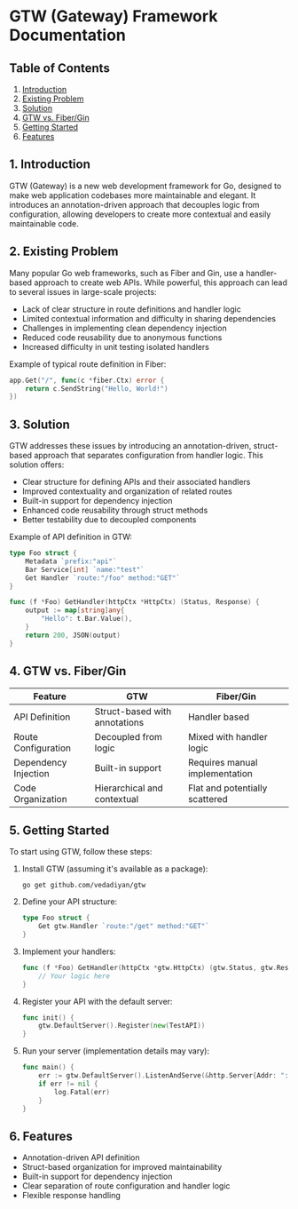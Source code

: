 # GTW (Gateway) Framework Documentation

## Table of Contents

1. [Introduction](#1-introduction)
2. [Existing Problem](#2-existing-problem)
3. [Solution](#3-solution)
4. [GTW vs. Fiber/Gin](#4-gtw-vs-fibergin)
5. [Getting Started](#5-getting-started)
6. [Features](#6-features)

## 1. Introduction

GTW (Gateway) is a new web development framework for Go, designed to make web application codebases more maintainable and elegant. It introduces an annotation-driven approach that decouples logic from configuration, allowing developers to create more contextual and easily maintainable code.

## 2. Existing Problem

Many popular Go web frameworks, such as Fiber and Gin, use a handler-based approach to create web APIs. While powerful, this approach can lead to several issues in large-scale projects:

- Lack of clear structure in route definitions and handler logic
- Limited contextual information and difficulty in sharing dependencies
- Challenges in implementing clean dependency injection
- Reduced code reusability due to anonymous functions
- Increased difficulty in unit testing isolated handlers

Example of typical route definition in Fiber:

```go
app.Get("/", func(c *fiber.Ctx) error {
    return c.SendString("Hello, World!")
})
```

## 3. Solution

GTW addresses these issues by introducing an annotation-driven, struct-based approach that separates configuration from handler logic. This solution offers:

- Clear structure for defining APIs and their associated handlers
- Improved contextuality and organization of related routes
- Built-in support for dependency injection
- Enhanced code reusability through struct methods
- Better testability due to decoupled components

Example of API definition in GTW:

```go
type Foo struct {
    Metadata `prefix:"api"`
    Bar Service[int] `name:"test"`
    Get Handler `route:"/foo" method:"GET"`
}

func (f *Foo) GetHandler(httpCtx *HttpCtx) (Status, Response) {
    output := map[string]any{
        "Hello": t.Bar.Value(),
    }
    return 200, JSON(output)
}
```

## 4. GTW vs. Fiber/Gin

| Feature | GTW | Fiber/Gin |
|---------|-----|-----------|
| API Definition | Struct-based with annotations | Handler based |
| Route Configuration | Decoupled from logic | Mixed with handler logic |
| Dependency Injection | Built-in support | Requires manual implementation |
| Code Organization | Hierarchical and contextual | Flat and potentially scattered |


## 5. Getting Started

To start using GTW, follow these steps:

1. Install GTW (assuming it's available as a package):
   ```
   go get github.com/vedadiyan/gtw
   ```

2. Define your API structure:
   ```go
   type Foo struct {
       Get gtw.Handler `route:"/get" method:"GET"`
   }
   ```

3. Implement your handlers:
   ```go
   func (f *Foo) GetHandler(httpCtx *gtw.HttpCtx) (gtw.Status, gtw.Response) {
       // Your logic here
   }
   ```

4. Register your API with the default server:
   ```go
   func init() {
       gtw.DefaultServer().Register(new(TestAPI))
   }
   ```

5. Run your server (implementation details may vary):
   ```go
   func main() {
       err := gtw.DefaultServer().ListenAndServe(&http.Server{Addr: ":8080"})
       if err != nil {
           log.Fatal(err)
       }
   }
   ```

## 6. Features

- Annotation-driven API definition
- Struct-based organization for improved maintainability
- Built-in support for dependency injection
- Clear separation of route configuration and handler logic
- Flexible response handling
